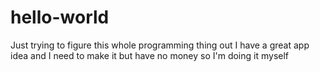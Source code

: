 # hello-world

Just trying to figure this whole programming thing out
I have a great app idea and I need to make it but have no money so I'm doing it myself
